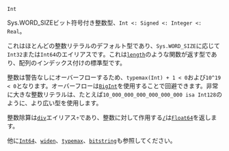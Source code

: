 ```
Int
```

Sys.WORD_SIZEビット符号付き整数型、`Int <: Signed <: Integer <: Real`。

これはほとんどの整数リテラルのデフォルト型であり、`Sys.WORD_SIZE`に応じて`Int32`または`Int64`のエイリアスです。これは[`length`](@ref)のような関数が返す型であり、配列のインデックス付けの標準型です。

整数は警告なしにオーバーフローするため、`typemax(Int) + 1 < 0`および`10^19 < 0`となります。オーバーフローは[`BigInt`](@ref)を使用することで回避できます。非常に大きな整数リテラルは、たとえば`10_000_000_000_000_000_000 isa Int128`のように、より広い型を使用します。

整数除算は[`div`](@ref)エイリアス`÷`であり、整数に対して作用する[`/`](@ref)は[`Float64`](@ref)を返します。

他に[`Int64`](@ref)、[`widen`](@ref)、[`typemax`](@ref)、[`bitstring`](@ref)も参照してください。
